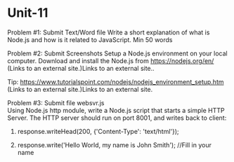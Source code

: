 # Unit-11
Problem #1: Submit Text/Word file 
Write a short explanation of what is Node.js and how is it related to JavaScript. Min 50 words

Problem #2: Submit Screenshots
Setup a Node.js environment on your local computer. Download and install the Node.js from https://nodejs.org/en/ (Links to an external site.)Links to an external site.. 

Tip: https://www.tutorialspoint.com/nodejs/nodejs_environment_setup.htm (Links to an external site.)Links to an external site.

Problem #3: Submit file websvr.js  
Using Node.js http module, write a Node.js script that starts a simple HTTP Server. The HTTP server should run on port 8001, and writes back to client:

1. response.writeHead(200, {'Content-Type': 'text/html'});

2. response.write('Hello World, my name is John Smith'); //Fill in your name
